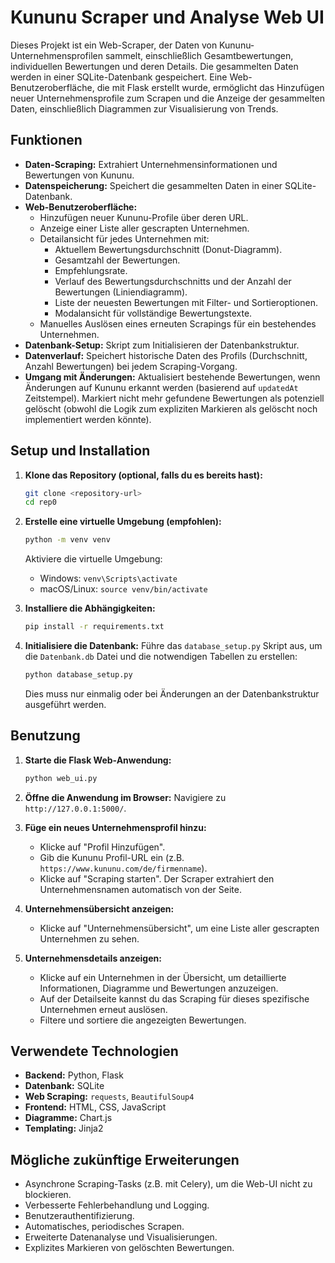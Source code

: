 # Kununu Scraper und Analyse Web UI

Dieses Projekt ist ein Web-Scraper, der Daten von Kununu-Unternehmensprofilen sammelt, einschließlich Gesamtbewertungen, individuellen Bewertungen und deren Details. Die gesammelten Daten werden in einer SQLite-Datenbank gespeichert. Eine Web-Benutzeroberfläche, die mit Flask erstellt wurde, ermöglicht das Hinzufügen neuer Unternehmensprofile zum Scrapen und die Anzeige der gesammelten Daten, einschließlich Diagrammen zur Visualisierung von Trends.

## Funktionen

*   **Daten-Scraping:** Extrahiert Unternehmensinformationen und Bewertungen von Kununu.
*   **Datenspeicherung:** Speichert die gesammelten Daten in einer SQLite-Datenbank.
*   **Web-Benutzeroberfläche:**
    *   Hinzufügen neuer Kununu-Profile über deren URL.
    *   Anzeige einer Liste aller gescrapten Unternehmen.
    *   Detailansicht für jedes Unternehmen mit:
        *   Aktuellem Bewertungsdurchschnitt (Donut-Diagramm).
        *   Gesamtzahl der Bewertungen.
        *   Empfehlungsrate.
        *   Verlauf des Bewertungsdurchschnitts und der Anzahl der Bewertungen (Liniendiagramm).
        *   Liste der neuesten Bewertungen mit Filter- und Sortieroptionen.
        *   Modalansicht für vollständige Bewertungstexte.
    *   Manuelles Auslösen eines erneuten Scrapings für ein bestehendes Unternehmen.
*   **Datenbank-Setup:** Skript zum Initialisieren der Datenbankstruktur.
*   **Datenverlauf:** Speichert historische Daten des Profils (Durchschnitt, Anzahl Bewertungen) bei jedem Scraping-Vorgang.
*   **Umgang mit Änderungen:** Aktualisiert bestehende Bewertungen, wenn Änderungen auf Kununu erkannt werden (basierend auf `updatedAt` Zeitstempel). Markiert nicht mehr gefundene Bewertungen als potenziell gelöscht (obwohl die Logik zum expliziten Markieren als gelöscht noch implementiert werden könnte).

## Setup und Installation

1.  **Klone das Repository (optional, falls du es bereits hast):**
    ```bash
    git clone <repository-url>
    cd rep0
    ```

2.  **Erstelle eine virtuelle Umgebung (empfohlen):**
    ```bash
    python -m venv venv
    ```
    Aktiviere die virtuelle Umgebung:
    *   Windows: `venv\Scripts\activate`
    *   macOS/Linux: `source venv/bin/activate`

3.  **Installiere die Abhängigkeiten:**
    ```bash
    pip install -r requirements.txt
    ```

4.  **Initialisiere die Datenbank:**
    Führe das `database_setup.py` Skript aus, um die `Datenbank.db` Datei und die notwendigen Tabellen zu erstellen:
    ```bash
    python database_setup.py
    ```
    Dies muss nur einmalig oder bei Änderungen an der Datenbankstruktur ausgeführt werden.

## Benutzung

1.  **Starte die Flask Web-Anwendung:**
    ```bash
    python web_ui.py
    ```

2.  **Öffne die Anwendung im Browser:**
    Navigiere zu `http://127.0.0.1:5000/`.

3.  **Füge ein neues Unternehmensprofil hinzu:**
    *   Klicke auf "Profil Hinzufügen".
    *   Gib die Kununu Profil-URL ein (z.B. `https://www.kununu.com/de/firmenname`).
    *   Klicke auf "Scraping starten". Der Scraper extrahiert den Unternehmensnamen automatisch von der Seite.

4.  **Unternehmensübersicht anzeigen:**
    *   Klicke auf "Unternehmensübersicht", um eine Liste aller gescrapten Unternehmen zu sehen.

5.  **Unternehmensdetails anzeigen:**
    *   Klicke auf ein Unternehmen in der Übersicht, um detaillierte Informationen, Diagramme und Bewertungen anzuzeigen.
    *   Auf der Detailseite kannst du das Scraping für dieses spezifische Unternehmen erneut auslösen.
    *   Filtere und sortiere die angezeigten Bewertungen.

## Verwendete Technologien

*   **Backend:** Python, Flask
*   **Datenbank:** SQLite
*   **Web Scraping:** `requests`, `BeautifulSoup4`
*   **Frontend:** HTML, CSS, JavaScript
*   **Diagramme:** Chart.js
*   **Templating:** Jinja2

## Mögliche zukünftige Erweiterungen

*   Asynchrone Scraping-Tasks (z.B. mit Celery), um die Web-UI nicht zu blockieren.
*   Verbesserte Fehlerbehandlung und Logging.
*   Benutzerauthentifizierung.
*   Automatisches, periodisches Scrapen.
*   Erweiterte Datenanalyse und Visualisierungen.
*   Explizites Markieren von gelöschten Bewertungen.